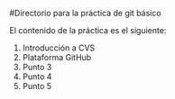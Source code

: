 #Directorio para la práctica de git básico

El contenido de la práctica es el siguiente:

1. Introducción a CVS
2. Plataforma GitHub
3. Punto 3
4. Punto 4
5. Punto 5
